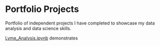 # Portfolio Projects
Portfolio of independent projects I have completed to showcase my data analysis and data science skills. 

[Lyme_Analysis.ipynb](/Lyme_Analysis.ipynb) demonstrates

